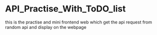 # API_Practise_With_ToDO_list
this is the practise and mini frontend web which get the api request from random api and display on the webpage
